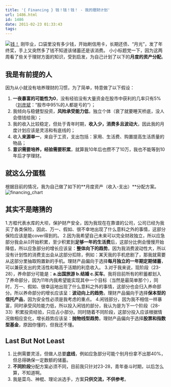 ```yaml
---
title: '{ Financing } 钱！钱！钱！ - 我的理财计划'
url: 1486.html
id: 1486
date: 2011-02-23 01:33:43
tags:
---
```


[![钱！](http://caib.me/wp-content/uploads/2011/02/money.jpg "钱！")](http://caib.me/financing/) 刚毕业，口袋里没有多少钱，开始刷信用卡，长期还债、“月光”，发了年终奖，手上又突然多了钱不知道该储蓄还是该消费。 小小标题党一下，因为这两周看了些关于理财方面的知识，受到启发，为自己计划了以下的**月度的资产分配**。 

我是有前提的人
-------

因为从小就没有培养理财的习惯，为了简单，特意做了以下假设：

1.  **一夜暴富的可能性为0**，没有经验没有大量资金在股市中获利的几率只有5%（[刘彦斌](http://www.zreading.cn/archives/1065.html)：“股市中95%的人都是亏的“）；
2.  我倾向与稳健型投资，**风险承受能力低**，独立个体（衰了就要睡天桥底，没人会借钱给我）；
3.  我的收入比较稳定，但处于青年时期，**收入少，消费多且波动大**，因此我的月度计划应该是灵活和有底线的；
4.  收入**来源单一**，来自于工资，支出包括：家用、生活费、购置提高生活质量的物品；
5.  **意识需要培养，经验需要积累**，就算我10年后也攒不了10万，我也不能等到10年后才学理财。

就这么分蛋糕
------

根据目前的情况，我为自己做了如下的**月度资产（收入-支出）**分配方案。 ![financing_chart](http://caib.me/wp-content/uploads/2011/02/financing_chart.jpg "financing_chart")

其实不是瞎猜的
-------

1.方框代表水库的大坝，保护财产安全，因为我现在在靠谱的公司，公司已经为我买了各类保险，因此、万一、假如、很不幸地出现了什么意料之外的事情，这部分保险应该是能cover得到的。 2.因为我希望自己未来可以完全财政独立，所以应急部分我会从0开始积累，至少积累到**足够一年的生活费**后，这部分比例会慢慢开始降低，所以应急部分的增长应该呈：**整体向下的趋势**。因为我消费波动性大，所以没有计划性的消费支出会从这部分扣除，例如：某天我的手机悲剧了，那我就需要从这部分里抽取购置新的手机。理财产品偏向于选择**每月独立的一年期定期储蓄**，可以兼获支出的灵活性和略高于活期的利息收入。 3.对于我来说，现阶段（23-28），养命部分可能是：**a.出国旅游 b.结婚 c.买车**。我将目前所有的积蓄都划入了养命部分，因为11年内我希望能实现其中一个目标（当然是最简单那个），同时，万一、假如、很幸运地出现了什么意料之外的事情，这部分也会归入养命部分。所以养命部分的增长应该呈：**波动向上的趋势**。理财产品偏向于选择**保本型的信托产品**，因为安全性必须是我考虑的重点。 4.闲钱部分，因为我不相信一样暴富，同时承受风险能力低，所以投入闲钱的部分，我认为是为下一个阶段（28-33）积累投资经验，只应占小部分。同时随着不同阶段，这部分投入应该根据情况做相应变化，增长趋势应该呈：**抛物线型趋势**。理财产品偏向于选择**股票和指数型基金**，原因你懂的，但我还不懂。

Last But Not Least
------------------

1.  比例需要灵活，但做人总要**底线**，例如应急部分可能个别月份拿不出那40%，但总得确保一定数额的储蓄。
2.  **不同阶段**分配方案必须不同，目前我只针对23-28，青年奋斗时期，以后怎么算，不知道啊。
3.  我是菜鸟、神棍、理论派选手，方案**只供交流，不供参考**。